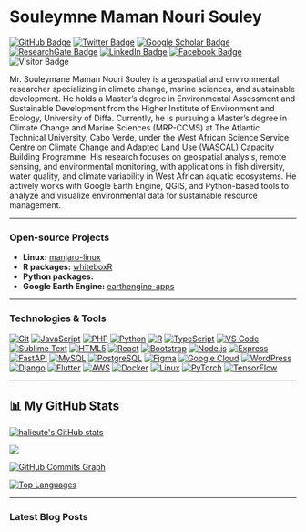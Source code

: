 # Souleymne Maman Nouri Souley

[![GitHub Badge](https://img.shields.io/github/followers/halieute?style=social)](https://github.com/halieute?tab=followers)
[![Twitter Badge](https://img.shields.io/twitter/follow/NouriSoule22856?style=social)](https://twitter.com/NouriSoule22856)
[![Google Scholar Badge](https://img.shields.io/badge/Google-Scholar-lightgrey)](https://scholar.google.com/citations?user=ssHqsWQAAAAJ&hl=fr)
[![ResearchGate Badge](https://img.shields.io/badge/ResearchGate-Profile-00CCBB)](https://www.researchgate.net/profile/Souleymane-Mama-Nouri-Souley)
[![LinkedIn Badge](https://img.shields.io/badge/My-LinkedIn-blue)](https://www.linkedin.com/in/souleymanemamannourisouley)
[![Facebook Badge](https://img.shields.io/badge/My-Facebook-blue)](https://www.facebook.com/souleymane.nouri.7)
![Visitor Badge](https://visitor-badge.laobi.icu/badge?page_id=halieute.halieute)


Mr. Souleymane Maman Nouri Souley is a geospatial and environmental researcher specializing in climate change, marine sciences, and sustainable development. He holds a Master’s degree in Environmental Assessment and Sustainable Development from the Higher Institute of Environment and Ecology, University of Diffa. Currently, he is pursuing a Master’s degree in Climate Change and Marine Sciences (MRP-CCMS) at The Atlantic Technical University, Cabo Verde, under the West African Science Service Centre on Climate Change and Adapted Land Use (WASCAL) Capacity Building Programme. His research focuses on geospatial analysis, remote sensing, and environmental monitoring, with applications in fish diversity, water quality, and climate variability in West African aquatic ecosystems. He actively works with Google Earth Engine, QGIS, and Python-based tools to analyze and visualize environmental data for sustainable resource management.

---

### Open-source Projects

- **Linux:** [manjaro-linux](https://github.com/halieute)
- **R packages:** [whiteboxR](https://github.com/halieute)
- **Python packages:** 
- **Google Earth Engine:** [earthengine-apps](https://github.com/halieute)

- ---

### Technologies & Tools

[![Git](https://img.shields.io/badge/Git-F05032?style=for-the-badge&logo=git&logoColor=white)](https://git-scm.com/)
[![JavaScript](https://img.shields.io/badge/JavaScript-F7DF1E?style=for-the-badge&logo=javascript&logoColor=black)](https://developer.mozilla.org/en-US/docs/Web/JavaScript)
[![PHP](https://img.shields.io/badge/PHP-777BB4?style=for-the-badge&logo=php&logoColor=white)](https://www.php.net/)
[![Python](https://img.shields.io/badge/Python-3776AB?style=for-the-badge&logo=python&logoColor=white)](https://www.python.org/)
[![R](https://img.shields.io/badge/R-276DC3?style=for-the-badge&logo=r&logoColor=white)](https://www.r-project.org/)
[![TypeScript](https://img.shields.io/badge/TypeScript-007ACC?style=for-the-badge&logo=typescript&logoColor=white)](https://www.typescriptlang.org/)
[![VS Code](https://img.shields.io/badge/VS%20Code-007ACC?style=for-the-badge&logo=visualstudiocode&logoColor=white)](https://code.visualstudio.com/)
[![Sublime Text](https://img.shields.io/badge/Sublime%20Text-FF9800?style=for-the-badge&logo=sublimetext&logoColor=white)](https://www.sublimetext.com/index2)
[![HTML5](https://img.shields.io/badge/HTML5-E34F26?style=for-the-badge&logo=html5&logoColor=white)](https://developer.mozilla.org/en-US/docs/Glossary/HTML5)
[![React](https://img.shields.io/badge/React-61DAFB?style=for-the-badge&logo=react&logoColor=black)](https://reactjs.org/)
[![Bootstrap](https://img.shields.io/badge/Bootstrap-7952B3?style=for-the-badge&logo=bootstrap&logoColor=white)](https://getbootstrap.com/)
[![Node.js](https://img.shields.io/badge/Node.js-339933?style=for-the-badge&logo=node.js&logoColor=white)](https://nodejs.org/en/)
[![Express](https://img.shields.io/badge/Express-000000?style=for-the-badge&logo=express&logoColor=white)](https://expressjs.com/)
[![FastAPI](https://img.shields.io/badge/FastAPI-009688?style=for-the-badge&logo=fastapi&logoColor=white)](https://fastapi.tiangolo.com/)
[![MySQL](https://img.shields.io/badge/MySQL-4479A1?style=for-the-badge&logo=mysql&logoColor=white)](https://www.mysql.com/)
[![PostgreSQL](https://img.shields.io/badge/PostgreSQL-336791?style=for-the-badge&logo=postgresql&logoColor=white)](https://www.postgresql.org/)
[![Figma](https://img.shields.io/badge/Figma-F24E1E?style=for-the-badge&logo=figma&logoColor=white)](https://www.figma.com/)
[![Google Cloud](https://img.shields.io/badge/Google%20Cloud-4285F4?style=for-the-badge&logo=googlecloud&logoColor=white)](https://cloud.google.com/)
[![WordPress](https://img.shields.io/badge/WordPress-21759B?style=for-the-badge&logo=wordpress&logoColor=white)](https://wordpress.com)
[![Django](https://img.shields.io/badge/Django-092E20?style=for-the-badge&logo=django&logoColor=white)](https://www.djangoproject.com/)
[![Flutter](https://img.shields.io/badge/Flutter-02569B?style=for-the-badge&logo=flutter&logoColor=white)](https://flutter.dev/)
[![AWS](https://img.shields.io/badge/AWS-232F3E?style=for-the-badge&logo=amazonaws&logoColor=white)](https://aws.amazon.com/)
[![Docker](https://img.shields.io/badge/Docker-2496ED?style=for-the-badge&logo=docker&logoColor=white)](https://www.docker.com/)
[![Linux](https://img.shields.io/badge/Linux-FCC624?style=for-the-badge&logo=linux&logoColor=black)](https://www.linux.org/)
[![PyTorch](https://img.shields.io/badge/PyTorch-EE4C2C?style=for-the-badge&logo=pytorch&logoColor=white)](https://pytorch.org/)
[![TensorFlow](https://img.shields.io/badge/TensorFlow-FF6F00?style=for-the-badge&logo=tensorflow&logoColor=white)](https://www.tensorflow.org/)

---

## 📊 My GitHub Stats


<a href="http://www.github.com/halieute"><img src="https://github-readme-stats.vercel.app/api?username=halieute&show_icons=true&hide=&title_color=0891b2&text_color=ffffff&icon_color=0891b2&bg_color=1c1917&hide_border=true&show_icons=true" alt="halieute's GitHub stats" /></a>

<a href="http://www.github.com/halieute"><img src="https://github-readme-streak-stats.herokuapp.com/?user=halieute&stroke=ffffff&background=1c1917&ring=0891b2&fire=0891b2&currStreakNum=ffffff&currStreakLabel=0891b2&sideNums=ffffff&sideLabels=ffffff&dates=ffffff&hide_border=true" /></a>

<a href="http://www.github.com/halieute"><img src="https://github-readme-activity-graph.cyclic.app/graph?username=halieute&bg_color=1c1917&color=ffffff&line=0891b2&point=ffffff&area_color=1c1917&area=true&hide_border=true&custom_title=GitHub%20Commits%20Graph" alt="GitHub Commits Graph" /></a>

<a href="https://github.com/halieute" align="left"><img src="https://github-readme-stats.vercel.app/api/top-langs/?username=halieute&langs_count=10&title_color=0891b2&text_color=ffffff&icon_color=0891b2&bg_color=1c1917&hide_border=true&locale=en&custom_title=Top%20%Languages" alt="Top Languages" /></a>

---


### Latest Blog Posts

